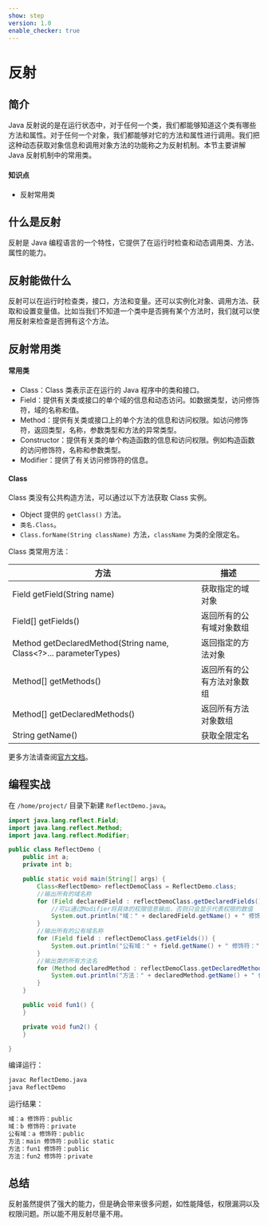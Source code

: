 ```yaml
---
show: step
version: 1.0
enable_checker: true
---
```


# 反射

## 简介

Java 反射说的是在运行状态中，对于任何一个类，我们都能够知道这个类有哪些方法和属性。对于任何一个对象，我们都能够对它的方法和属性进行调用。我们把这种动态获取对象信息和调用对象方法的功能称之为反射机制。本节主要讲解 Java 反射机制中的常用类。

#### 知识点

- 反射常用类

## 什么是反射

反射是 Java 编程语言的一个特性，它提供了在运行时检查和动态调用类、方法、属性的能力。

## 反射能做什么

反射可以在运行时检查类，接口，方法和变量。还可以实例化对象、调用方法、获取和设置变量值。比如当我们不知道一个类中是否拥有某个方法时，我们就可以使用反射来检查是否拥有这个方法。

## 反射常用类

#### 常用类

- Class：Class 类表示正在运行的 Java 程序中的类和接口。
- Field：提供有关类或接口的单个域的信息和动态访问。如数据类型，访问修饰符，域的名称和值。
- Method：提供有关类或接口上的单个方法的信息和访问权限。如访问修饰符，返回类型，名称，参数类型和方法的异常类型。
- Constructor：提供有关类的单个构造函数的信息和访问权限。例如构造函数的访问修饰符，名称和参数类型。
- Modifier：提供了有关访问修饰符的信息。

#### Class

Class 类没有公共构造方法，可以通过以下方法获取 Class 实例。

- Object 提供的 `getClass()` 方法。
- `类名.Class`。
- `Class.forName(String className)` 方法，`className` 为类的全限定名。

Class 类常用方法：

| 方法                                                              | 描述                       |
| ----------------------------------------------------------------- | -------------------------- |
| Field getField(String name)                                       | 获取指定的域对象           |
| Field[] getFields()                                               | 返回所有的公有域对象数组   |
| Method getDeclaredMethod(String name, Class<?>... parameterTypes) | 返回指定的方法对象         |
| Method[] getMethods()                                             | 返回所有的公有方法对象数组 |
| Method[] getDeclaredMethods()                                     | 返回所有方法对象数组       |
| String getName()                                                  | 获取全限定名               |

更多方法请查阅[官方文档](https://docs.oracle.com/javase/8/docs/api/java/lang/Class.html)。

## 编程实战

在 `/home/project/` 目录下新建 `ReflectDemo.java`。

```java
import java.lang.reflect.Field;
import java.lang.reflect.Method;
import java.lang.reflect.Modifier;

public class ReflectDemo {
    public int a;
    private int b;

    public static void main(String[] args) {
        Class<ReflectDemo> reflectDemoClass = ReflectDemo.class;
        //输出所有的域名称
        for (Field declaredField : reflectDemoClass.getDeclaredFields()) {
            //可以通过Modifier将具体的权限信息输出，否则只会显示代表权限的数值
            System.out.println("域：" + declaredField.getName() + " 修饰符：" + Modifier.toString(declaredField.getModifiers()));
        }
        //输出所有的公有域名称
        for (Field field : reflectDemoClass.getFields()) {
            System.out.println("公有域：" + field.getName() + " 修饰符：" + Modifier.toString(field.getModifiers()));
        }
        //输出类的所有方法名
        for (Method declaredMethod : reflectDemoClass.getDeclaredMethods()) {
            System.out.println("方法：" + declaredMethod.getName() + " 修饰符：" + Modifier.toString(declaredMethod.getModifiers()));
        }
    }

    public void fun1() {
    }

    private void fun2() {
    }

}
```

编译运行：

```bash
javac ReflectDemo.java
java ReflectDemo
```

运行结果：

```txt
域：a 修饰符：public
域：b 修饰符：private
公有域：a 修饰符：public
方法：main 修饰符：public static
方法：fun1 修饰符：public
方法：fun2 修饰符：private
```

## 总结

反射虽然提供了强大的能力，但是确会带来很多问题，如性能降低，权限漏洞以及权限问题。所以能不用反射尽量不用。
